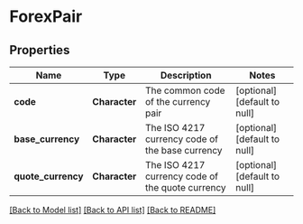 # ForexPair

## Properties
Name | Type | Description | Notes
------------ | ------------- | ------------- | -------------
**code** | **Character** | The common code of the currency pair | [optional] [default to null]
**base_currency** | **Character** | The ISO 4217 currency code of the base currency | [optional] [default to null]
**quote_currency** | **Character** | The ISO 4217 currency code of the quote currency | [optional] [default to null]

[[Back to Model list]](../README.md#documentation-for-models) [[Back to API list]](../README.md#documentation-for-api-endpoints) [[Back to README]](../README.md)


